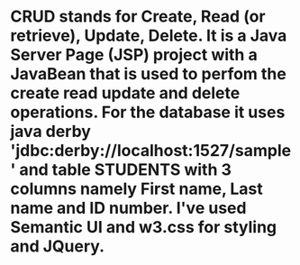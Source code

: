 # CRUD stands for Create, Read (or retrieve), Update, Delete. It is a Java Server Page (JSP) project with a JavaBean that is used to perfom the create read update and delete operations. For the database it uses java derby 'jdbc:derby://localhost:1527/sample' and table STUDENTS with 3 columns namely First name, Last name and ID number. I've used Semantic UI and w3.css for styling and JQuery.
